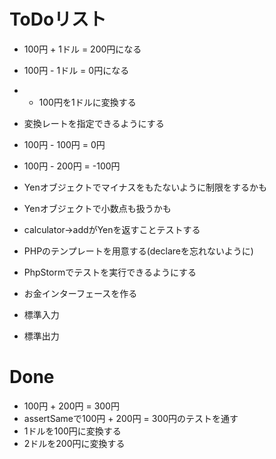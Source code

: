 # ToDoリスト
- 100円 + 1ドル = 200円になる
- 100円 - 1ドル = 0円になる
- * 100円を1ドルに変換する
- 変換レートを指定できるようにする
- 100円 - 100円 = 0円  
- 100円 - 200円 = -100円
- Yenオブジェクトでマイナスをもたないように制限をするかも
- Yenオブジェクトで小数点も扱うかも
- calculator->addがYenを返すことテストする
- PHPのテンプレートを用意する(declareを忘れないように)
- PhpStormでテストを実行できるようにする
- お金インターフェースを作る

- 標準入力
- 標準出力

# Done
- 100円 + 200円 = 300円
- assertSameで100円 + 200円 = 300円のテストを通す
- 1ドルを100円に変換する
- 2ドルを200円に変換する
